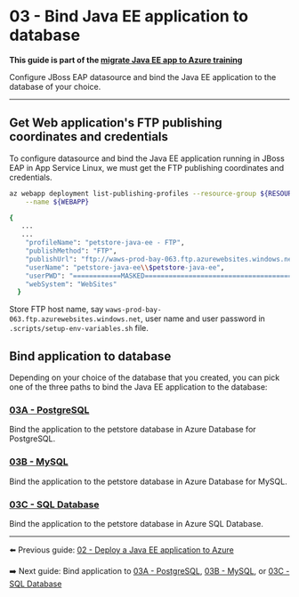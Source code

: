 # 03 - Bind Java EE application to database

__This guide is part of the [migrate Java EE app to Azure training](../README.md)__

Configure JBoss EAP datasource and bind the Java EE application to the 
database of your choice.

---

## Get Web application's FTP publishing coordinates and credentials

To configure datasource and bind the Java EE application running in JBoss EAP in App Service 
Linux, we must get the FTP publishing coordinates and credentials.

```bash
az webapp deployment list-publishing-profiles --resource-group ${RESOURCE_GROUP} \
    --name ${WEBAPP}

{
   ...
   ...
    "profileName": "petstore-java-ee - FTP",
    "publishMethod": "FTP",
    "publishUrl": "ftp://waws-prod-bay-063.ftp.azurewebsites.windows.net/site/wwwroot",
    "userName": "petstore-java-ee\\$petstore-java-ee",
    "userPWD": "============MASKED===========================================",
    "webSystem": "WebSites"
  }
```

Store FTP host name, say `waws-prod-bay-063.ftp.azurewebsites.windows.net`, 
user name and user password in `.scripts/setup-env-variables.sh` file.

## Bind application to database

Depending on your choice of the database that you created, you can pick one of the three paths
to bind the Java EE application to the database:

### [03A - PostgreSQL](step-03A-bind-app-to-postgresql/README.md)

Bind the application to the petstore database in Azure Database for PostgreSQL.
  
### [03B - MySQL](step-03B-bind-app-to-mysql/README.md)

Bind the application to the petstore database in Azure Database for MySQL.

### [03C - SQL Database](step-03C-bind-app-to-sql-database/README.md)

Bind the application to the petstore database in Azure SQL Database.

---
  
⬅️ Previous guide: [02 - Deploy a Java EE application to Azure](../step-02-create-a-database/README.md)
  
➡️ Next guide: Bind application to [03A - PostgreSQL](step-03A-bind-app-to-postgresql/README.md), [03B - MySQL](step-03B-bind-app-to-mysql/README.md), or [03C - SQL Database](step-03C-bind-app-to-sql-database/README.md)
